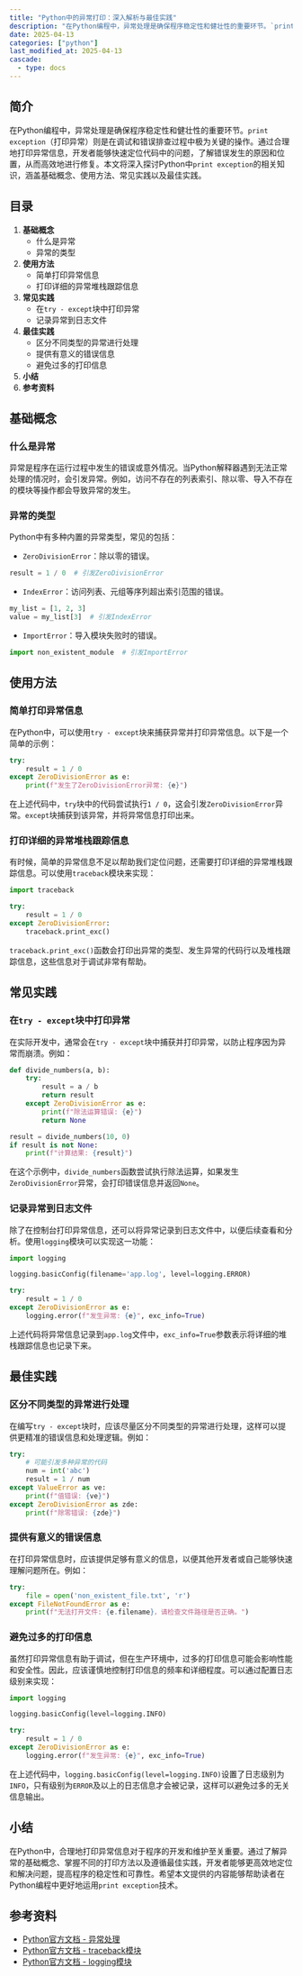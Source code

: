 ```yaml
---
title: "Python中的异常打印：深入解析与最佳实践"
description: "在Python编程中，异常处理是确保程序稳定性和健壮性的重要环节。`print exception`（打印异常）则是在调试和错误排查过程中极为关键的操作。通过合理地打印异常信息，开发者能够快速定位代码中的问题，了解错误发生的原因和位置，从而高效地进行修复。本文将深入探讨Python中`print exception`的相关知识，涵盖基础概念、使用方法、常见实践以及最佳实践。"
date: 2025-04-13
categories: ["python"]
last_modified_at: 2025-04-13
cascade:
  - type: docs
---
```



## 简介
在Python编程中，异常处理是确保程序稳定性和健壮性的重要环节。`print exception`（打印异常）则是在调试和错误排查过程中极为关键的操作。通过合理地打印异常信息，开发者能够快速定位代码中的问题，了解错误发生的原因和位置，从而高效地进行修复。本文将深入探讨Python中`print exception`的相关知识，涵盖基础概念、使用方法、常见实践以及最佳实践。

<!-- more -->
## 目录
1. **基础概念**
    - 什么是异常
    - 异常的类型
2. **使用方法**
    - 简单打印异常信息
    - 打印详细的异常堆栈跟踪信息
3. **常见实践**
    - 在`try - except`块中打印异常
    - 记录异常到日志文件
4. **最佳实践**
    - 区分不同类型的异常进行处理
    - 提供有意义的错误信息
    - 避免过多的打印信息
5. **小结**
6. **参考资料**

## 基础概念
### 什么是异常
异常是程序在运行过程中发生的错误或意外情况。当Python解释器遇到无法正常处理的情况时，会引发异常。例如，访问不存在的列表索引、除以零、导入不存在的模块等操作都会导致异常的发生。

### 异常的类型
Python中有多种内置的异常类型，常见的包括：
- `ZeroDivisionError`：除以零的错误。
```python
result = 1 / 0  # 引发ZeroDivisionError
```
- `IndexError`：访问列表、元组等序列超出索引范围的错误。
```python
my_list = [1, 2, 3]
value = my_list[3]  # 引发IndexError
```
- `ImportError`：导入模块失败时的错误。
```python
import non_existent_module  # 引发ImportError
```

## 使用方法
### 简单打印异常信息
在Python中，可以使用`try - except`块来捕获异常并打印异常信息。以下是一个简单的示例：
```python
try:
    result = 1 / 0
except ZeroDivisionError as e:
    print(f"发生了ZeroDivisionError异常: {e}")
```
在上述代码中，`try`块中的代码尝试执行`1 / 0`，这会引发`ZeroDivisionError`异常。`except`块捕获到该异常，并将异常信息打印出来。

### 打印详细的异常堆栈跟踪信息
有时候，简单的异常信息不足以帮助我们定位问题，还需要打印详细的异常堆栈跟踪信息。可以使用`traceback`模块来实现：
```python
import traceback

try:
    result = 1 / 0
except ZeroDivisionError:
    traceback.print_exc()
```
`traceback.print_exc()`函数会打印出异常的类型、发生异常的代码行以及堆栈跟踪信息，这些信息对于调试非常有帮助。

## 常见实践
### 在`try - except`块中打印异常
在实际开发中，通常会在`try - except`块中捕获并打印异常，以防止程序因为异常而崩溃。例如：
```python
def divide_numbers(a, b):
    try:
        result = a / b
        return result
    except ZeroDivisionError as e:
        print(f"除法运算错误: {e}")
        return None

result = divide_numbers(10, 0)
if result is not None:
    print(f"计算结果: {result}")
```
在这个示例中，`divide_numbers`函数尝试执行除法运算，如果发生`ZeroDivisionError`异常，会打印错误信息并返回`None`。

### 记录异常到日志文件
除了在控制台打印异常信息，还可以将异常记录到日志文件中，以便后续查看和分析。使用`logging`模块可以实现这一功能：
```python
import logging

logging.basicConfig(filename='app.log', level=logging.ERROR)

try:
    result = 1 / 0
except ZeroDivisionError as e:
    logging.error(f"发生异常: {e}", exc_info=True)
```
上述代码将异常信息记录到`app.log`文件中，`exc_info=True`参数表示将详细的堆栈跟踪信息也记录下来。

## 最佳实践
### 区分不同类型的异常进行处理
在编写`try - except`块时，应该尽量区分不同类型的异常进行处理，这样可以提供更精准的错误信息和处理逻辑。例如：
```python
try:
    # 可能引发多种异常的代码
    num = int('abc')
    result = 1 / num
except ValueError as ve:
    print(f"值错误: {ve}")
except ZeroDivisionError as zde:
    print(f"除零错误: {zde}")
```

### 提供有意义的错误信息
在打印异常信息时，应该提供足够有意义的信息，以便其他开发者或自己能够快速理解问题所在。例如：
```python
try:
    file = open('non_existent_file.txt', 'r')
except FileNotFoundError as e:
    print(f"无法打开文件: {e.filename}，请检查文件路径是否正确。")
```

### 避免过多的打印信息
虽然打印异常信息有助于调试，但在生产环境中，过多的打印信息可能会影响性能和安全性。因此，应该谨慎地控制打印信息的频率和详细程度。可以通过配置日志级别来实现：
```python
import logging

logging.basicConfig(level=logging.INFO)

try:
    result = 1 / 0
except ZeroDivisionError as e:
    logging.error(f"发生异常: {e}", exc_info=True)
```
在上述代码中，`logging.basicConfig(level=logging.INFO)`设置了日志级别为`INFO`，只有级别为`ERROR`及以上的日志信息才会被记录，这样可以避免过多的无关信息输出。

## 小结
在Python中，合理地打印异常信息对于程序的开发和维护至关重要。通过了解异常的基础概念、掌握不同的打印方法以及遵循最佳实践，开发者能够更高效地定位和解决问题，提高程序的稳定性和可靠性。希望本文提供的内容能够帮助读者在Python编程中更好地运用`print exception`技术。

## 参考资料
- [Python官方文档 - 异常处理](https://docs.python.org/3/tutorial/errors.html)
- [Python官方文档 - traceback模块](https://docs.python.org/3/library/traceback.html)
- [Python官方文档 - logging模块](https://docs.python.org/3/library/logging.html)